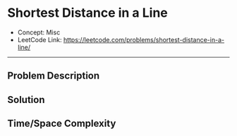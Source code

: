 # Shortest Distance in a Line

- Concept: Misc
- LeetCode Link: https://leetcode.com/problems/shortest-distance-in-a-line/

---

## Problem Description

## Solution

## Time/Space Complexity

